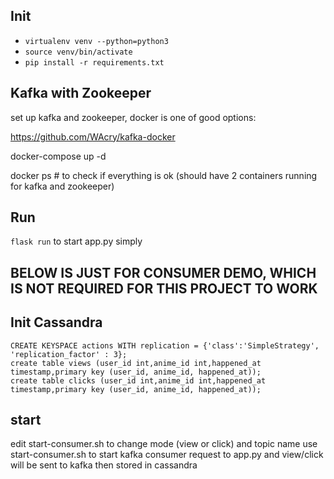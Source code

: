 ## Init

- `virtualenv venv --python=python3`
- `source venv/bin/activate`
- `pip install -r requirements.txt`

## Kafka with Zookeeper

set up kafka and zookeeper, docker is one of good options:

https://github.com/WAcry/kafka-docker

docker-compose up -d

docker ps # to check if everything is ok (should have 2 containers running for kafka and zookeeper)

## Run

`flask run` to start app.py simply

## BELOW IS JUST FOR CONSUMER DEMO, WHICH IS NOT REQUIRED FOR THIS PROJECT TO WORK

## Init Cassandra
```
CREATE KEYSPACE actions WITH replication = {'class':'SimpleStrategy', 'replication_factor' : 3};
create table views (user_id int,anime_id int,happened_at timestamp,primary key (user_id, anime_id, happened_at));
create table clicks (user_id int,anime_id int,happened_at timestamp,primary key (user_id, anime_id, happened_at));
```

## start
edit start-consumer.sh to change mode (view or click) and topic name
use start-consumer.sh to start kafka consumer
request to app.py and view/click will be sent to kafka then stored in cassandra

